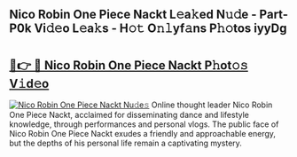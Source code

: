 ## Nico Robin One Piece Nackt L𝚎a𝚔ed N𝚞𝚍e - Part-P0k Vi𝚍𝚎o L𝚎a𝚔s - H𝚘𝚝 O𝚗𝚕yf𝚊ns P𝚑𝚘tos iyyDg

# <h2><a href="http://kfcfg1.oniu.top/?m=Nico+Robin+One+Piece+Nackt">🔗👉 🔴 Nico Robin One Piece Nackt P𝚑ot𝚘𝚜 V𝚒d𝚎o</a></h2>

[![Nico Robin One Piece Nackt Nu𝚍e𝚜](https://i.imgur.com/0qMVB7G.gif)](http://kfcfg1.oniu.top/?m=Nico+Robin+One+Piece+Nackt)
Online thought leader Nico Robin One Piece Nackt, acclaimed for disseminating dance and lifestyle knowledge, through performances and personal vlogs. The public face of Nico Robin One Piece Nackt exudes a friendly and approachable energy, but the depths of his personal life remain a captivating mystery.  
